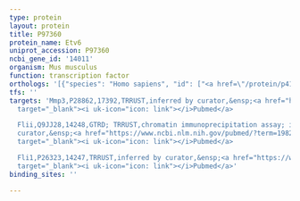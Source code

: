 ```yaml
---
type: protein
layout: protein
title: P97360
protein_name: Etv6
uniprot_accession: P97360
ncbi_gene_id: '14011'
organism: Mus musculus
function: transcription factor
orthologs: '[{"species": "Homo sapiens", "id": ["<a href=\"/protein/p41212\">P41212</a>"]}, {"species": "Rattus norvegicus", "id": ["Q3KRD1"]}]'
tfs: ''
targets: 'Mmp3,P28862,17392,TRRUST,inferred by curator,&ensp;<a href="https://www.ncbi.nlm.nih.gov/pubmed/?term=10913166%5Buid%5D+OR+29087512%5Buid%5D"
  target="_blank"><i uk-icon="icon: link"></i>Pubmed</a>

  Flii,Q9JJ28,14248,GTRD; TRRUST,chromatin immunoprecipitation assay; inferred by
  curator,&ensp;<a href="https://www.ncbi.nlm.nih.gov/pubmed/?term=19829305%5Buid%5D+OR+29087512%5Buid%5D+OR+27924024%5Buid%5D"
  target="_blank"><i uk-icon="icon: link"></i>Pubmed</a>

  Fli1,P26323,14247,TRRUST,inferred by curator,&ensp;<a href="https://www.ncbi.nlm.nih.gov/pubmed/?term=19829305%5Buid%5D+OR+29087512%5Buid%5D"
  target="_blank"><i uk-icon="icon: link"></i>Pubmed</a>'
binding_sites: ''

---
```

